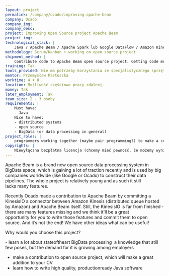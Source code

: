 ```yaml
---
layout: project
permalink: /company/ocado/improving-apache-beam
company: Ocado
company_img:
company_desc:
project: Improving Open Source project Apache Beam
project_img:
technological_stack: |
    Java / Apache Beam / Apache Spark lub Google DataFlow / Amazon Kinesis
methodology: Scrum/Kanban + working on open source project
shipment_method: |
    Contribute code to Apache Beam open source project. Getting code merged by community will be a huge success.
training: Tak
tools_provided: Nie ma potrzeby korzystania ze specjalistycznego sprzętu
mentor: Przemysław Pastuszka
worktime: 4 + 8
location: Możliwość częściowo pracy zdalnej.
money: Tak
later_employment: Tak
team_size: 2­ - 3 osoby
requirements: |
    Must have:
    - Java
    Nice to have:
    - distributed systems
    - open source
    - BigData (or data processing in general)
project_roles: |
    programmers working together (maybe pair programming?) to make a contribution to Apache Beam
copyrights: |
    Niewyłączna bezpłatna licencja (chcemy mieć pewność, że możemy wyniki pracy wykorzystać w naszych projektach)
---
```

Apache Beam is a brand new open source data processing system in BigData space, which is gaining a lot of traction recently and is used by big companies worldwide (like Google or Ocado) to construct their data pipelines. The whole project is relatively young and as such it still lacks many features.

Recently Ocado made a contribution to Apache Beam by committing a KinesisIO ­a connector between Amazon Kinesis (distributed queue hosted by Amazon) and Apache Beam itself. Still, the KinesisIO is far from finished ­ there are many features missing and we think it'll be a great opportunity for you to write those features and commit them to open source. And it’s not the end! We have other ideas what can be useful!

Why would you choose this project?

- learn a lot about state­of­the­art BigData processing ­ a knowledge that still few poses, but the demand for it is growing among employers
- make a contribution to open source project, which will make a great addition to your CV
- learn how to write high quality, production­ready Java software
